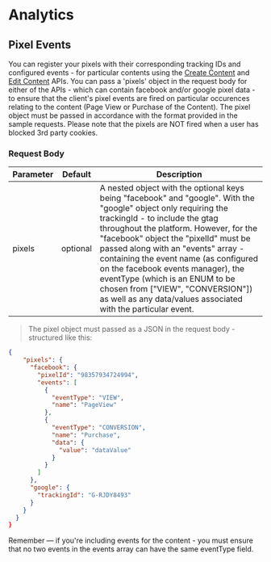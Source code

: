 # Analytics

## Pixel Events

You can register your pixels with their corresponding tracking IDs and configured events - for particular contents using the [Create Content](https://tsbmediaventure.github.io/developer-docs/#create-content) and [Edit Content](https://tsbmediaventure.github.io/developer-docs/#create-content) APIs. You can pass a 'pixels' object in the request body for either of the APIs - which can contain facebook and/or google pixel data - to ensure that the client's pixel events are fired on particular occurences relating to the content (Page View or Purchase of the Content). The pixel object must be passed in accordance with the format provided in the sample requests. 
Please note that the pixels are NOT fired when a user has blocked 3rd party cookies.

### Request Body

| Parameter | Default  | Description                                                                                                                                                                                                                                                                                                                                                                                                                                                                                     |
| --------- | -------- | ----------------------------------------------------------------------------------------------------------------------------------------------------------------------------------------------------------------------------------------------------------------------------------------------------------------------------------------------------------------------------------------------------------------------------------------------------------------------------------------------- |
| pixels    | optional | A nested object with the optional keys being "facebook" and "google". With the "google" object only requiring the trackingId - to include the gtag throughout the platform. However, for the "facebook" object the "pixelId" must be passed along with an "events" array - containing the event name (as configured on the facebook events manager), the eventType (which is an ENUM to be chosen from ["VIEW", "CONVERSION"]) as well as any data/values associated with the particular event. |

> The pixel object must passed as a JSON in the request body - structured like this:

```json
{
    "pixels": {
      "facebook": {
        "pixelId": "98357934724994",
        "events": [
          {
            "eventType": "VIEW",
            "name": "PageView"
          },
          {
            "eventType": "CONVERSION",
            "name": "Purchase",
            "data": {
              "value": "dataValue"
            }
          }
        ]
      },
      "google": {
        "trackingId": "G-RJDY8493"
      }
    }
  }
}
```

<aside class="notice">
Remember — if you're including events for the content - you must ensure that no two events in the events array can have the same eventType field.
</aside>
